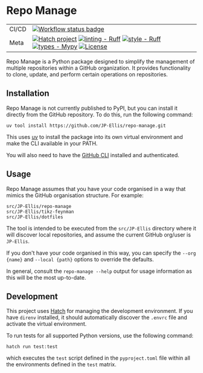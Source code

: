 # Repo Manage

<!-- markdownlint-disable MD033 -->
<div align="center"><table>
    <tr>
        <td>CI/CD</td>
        <td>
            <a href="https://github.com/JP-Ellis/repo-manage/actions/workflows/test.yml"><img
                alt="Workflow status badge"
                src="https://github.com/JP-Ellis/repo-manage/actions/workflows/test.yml/badge.svg"></a>
    </tr>
    <tr>
        <td>Meta</td>
        <td>
            <a
                href="https://github.com/pypa/hatch"><img
                src="https://img.shields.io/badge/%F0%9F%A5%9A-Hatch-4051b5.svg"
                alt="Hatch project"></a>
            <a href="https://github.com/astral-sh/ruff"><img
                src="https://img.shields.io/badge/ruff-ruff?label=linting&color=%23261230"
                alt="linting - Ruff"></a>
            <a href="https://github.com/astral-sh/ruff"><img
                src="https://img.shields.io/badge/ruff-ruff?label=style&color=%23261230"
                alt="style - Ruff"></a>
            <a
                href="https://github.com/python/mypy"><img
                src="https://img.shields.io/badge/types-Mypy-blue.svg"
                alt="types - Mypy"></a>
            <a
                href="https://github.com/JP-Ellis/repo-manage/blob/main/LICENSE"><img
                src="https://img.shields.io/github/license/JP-Ellis/repo-manage"
                alt="License"></a>
        </td>
    </tr>
</table></div>
<!-- markdownlint-enable MD033 -->

Repo Manage is a Python package designed to simplify the management of multiple repositories within a GitHub organization. It provides functionality to clone, update, and perform certain operations on repositories.

## Installation

Repo Manage is not currently published to PyPI, but you can install it directly from the GitHub repository. To do this, run the following command:

```console
uv tool install https://github.com/JP-Ellis/repo-manage.git
```

This uses [uv](https://github.com/astral-sh/uv) to install the package into its own virtual environment and make the CLI available in your PATH.

You will also need to have the [GitHub CLI](https://cli.github.com/) installed and authenticated.

## Usage

Repo Manage assumes that you have your code organised in a way that mimics the GitHub organisation structure. For example:

```text
src/JP-Ellis/repo-manage
src/JP-Ellis/tikz-feynman
src/JP-Ellis/dotfiles
```

The tool is intended to be executed from the `src/JP-Ellis` directory where it will discover local repositories, and assume the current GitHub org/user is `JP-Ellis`.

If you don't have your code organised in this way, you can specify the `--org {name}` and `--local {path}` options to override the defaults.

In general, consult the `repo-manage --help` output for usage information as this will be the most up-to-date.

## Development

This project uses [Hatch](https://github.com/pypa/hatch) for managing the development environment. If you have `direnv` installed, it should automatically discover the `.envrc` file and activate the virtual environment.

To run tests for all supported Python versions, use the following command:

```console
hatch run test:test
```

which executes the `test` script defined in the `pyproject.toml` file within all the environments defined in the `test` matrix.
